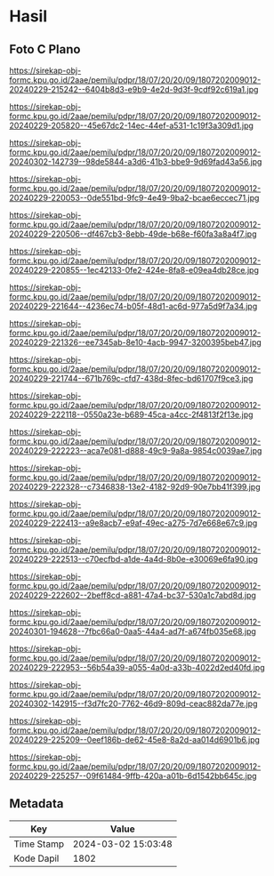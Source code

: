 # Hasil

## Foto C Plano

https://sirekap-obj-formc.kpu.go.id/2aae/pemilu/pdpr/18/07/20/20/09/1807202009012-20240229-215242--6404b8d3-e9b9-4e2d-9d3f-9cdf92c619a1.jpg

https://sirekap-obj-formc.kpu.go.id/2aae/pemilu/pdpr/18/07/20/20/09/1807202009012-20240229-205820--45e67dc2-14ec-44ef-a531-1c19f3a309d1.jpg

https://sirekap-obj-formc.kpu.go.id/2aae/pemilu/pdpr/18/07/20/20/09/1807202009012-20240302-142739--98de5844-a3d6-41b3-bbe9-9d69fad43a56.jpg

https://sirekap-obj-formc.kpu.go.id/2aae/pemilu/pdpr/18/07/20/20/09/1807202009012-20240229-220053--0de551bd-9fc9-4e49-9ba2-bcae6eccec71.jpg

https://sirekap-obj-formc.kpu.go.id/2aae/pemilu/pdpr/18/07/20/20/09/1807202009012-20240229-220506--df467cb3-8ebb-49de-b68e-f60fa3a8a4f7.jpg

https://sirekap-obj-formc.kpu.go.id/2aae/pemilu/pdpr/18/07/20/20/09/1807202009012-20240229-220855--1ec42133-0fe2-424e-8fa8-e09ea4db28ce.jpg

https://sirekap-obj-formc.kpu.go.id/2aae/pemilu/pdpr/18/07/20/20/09/1807202009012-20240229-221644--4236ec74-b05f-48d1-ac6d-977a5d9f7a34.jpg

https://sirekap-obj-formc.kpu.go.id/2aae/pemilu/pdpr/18/07/20/20/09/1807202009012-20240229-221326--ee7345ab-8e10-4acb-9947-3200395beb47.jpg

https://sirekap-obj-formc.kpu.go.id/2aae/pemilu/pdpr/18/07/20/20/09/1807202009012-20240229-221744--671b769c-cfd7-438d-8fec-bd61707f9ce3.jpg

https://sirekap-obj-formc.kpu.go.id/2aae/pemilu/pdpr/18/07/20/20/09/1807202009012-20240229-222118--0550a23e-b689-45ca-a4cc-2f4813f2f13e.jpg

https://sirekap-obj-formc.kpu.go.id/2aae/pemilu/pdpr/18/07/20/20/09/1807202009012-20240229-222223--aca7e081-d888-49c9-9a8a-9854c0039ae7.jpg

https://sirekap-obj-formc.kpu.go.id/2aae/pemilu/pdpr/18/07/20/20/09/1807202009012-20240229-222328--c7346838-13e2-4182-92d9-90e7bb41f399.jpg

https://sirekap-obj-formc.kpu.go.id/2aae/pemilu/pdpr/18/07/20/20/09/1807202009012-20240229-222413--a9e8acb7-e9af-49ec-a275-7d7e668e67c9.jpg

https://sirekap-obj-formc.kpu.go.id/2aae/pemilu/pdpr/18/07/20/20/09/1807202009012-20240229-222513--c70ecfbd-a1de-4a4d-8b0e-e30069e6fa90.jpg

https://sirekap-obj-formc.kpu.go.id/2aae/pemilu/pdpr/18/07/20/20/09/1807202009012-20240229-222602--2beff8cd-a881-47a4-bc37-530a1c7abd8d.jpg

https://sirekap-obj-formc.kpu.go.id/2aae/pemilu/pdpr/18/07/20/20/09/1807202009012-20240301-194628--7fbc66a0-0aa5-44a4-ad7f-a674fb035e68.jpg

https://sirekap-obj-formc.kpu.go.id/2aae/pemilu/pdpr/18/07/20/20/09/1807202009012-20240229-222953--56b54a39-a055-4a0d-a33b-4022d2ed40fd.jpg

https://sirekap-obj-formc.kpu.go.id/2aae/pemilu/pdpr/18/07/20/20/09/1807202009012-20240302-142915--f3d7fc20-7762-46d9-809d-ceac882da77e.jpg

https://sirekap-obj-formc.kpu.go.id/2aae/pemilu/pdpr/18/07/20/20/09/1807202009012-20240229-225209--0eef186b-de62-45e8-8a2d-aa014d6901b6.jpg

https://sirekap-obj-formc.kpu.go.id/2aae/pemilu/pdpr/18/07/20/20/09/1807202009012-20240229-225257--09f61484-9ffb-420a-a01b-6d1542bb645c.jpg


## Metadata

| Key        | Value               |
| ---------- | ------------------- |
| Time Stamp | 2024-03-02 15:03:48 |
| Kode Dapil | 1802                |



